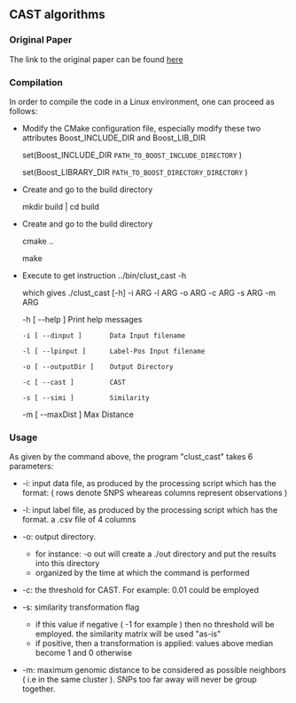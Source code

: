## CAST algorithms
### Original Paper

The link to the original paper can be found [here](http://citeseerx.ist.psu.edu/viewdoc/summary?doi=10.1.1.34.5341)


### Compilation

In order to compile the code in a Linux environment, one can proceed as follows:


* Modify the CMake configuration file, especially modify these two attributes Boost_INCLUDE_DIR and Boost_LIB_DIR

  set(Boost_INCLUDE_DIR `PATH_TO_BOOST_INCLUDE_DIRECTORY` )
  
  set(Boost_LIBRARY_DIR `PATH_TO_BOOST_DIRECTORY_DIRECTORY` )

* Create and go to the build directory
 
  mkdir build | cd build

* Create and go to the build directory

   cmake ..
   
   make
   
* Execute to get instruction
  ../bin/clust_cast -h

  which gives ./clust_cast [-h] -i ARG -l ARG -o ARG -c ARG -s ARG -m ARG 
  
   	-h [ --help ]       	Print help messages

	  -i [ --dinput ]     	Data Input filename
	  
 	  -l [ --lpinput ]    	Label-Pos Input filename
 	  
	  -o [ --outputDir ]  	Output Directory
	  
	  -c [ --cast ]       	CAST
	  
	  -s [ --simi ]       	Similarity
	  
  	-m [ --maxDist ]    	Max Distance

### Usage

As given by the command above, the program "clust_cast" takes  6 parameters:

* -i: input data file, as produced by the processing script which has the format: ( rows denote SNPS wheareas columns 
      represent observations )
* -l: input label file, as produced by the processing script which has the format. a .csv file of 4 columns
* -o: output directory. 

   * for instance: -o out will create a ./out directory and put the results into this directory
   * organized by the time at which the command is performed
   
* -c: the threshold for CAST. For example: 0.01 could be employed
* -s: similarity transformation flag
   * if this value if negative ( -1 for example ) then no threshold will be employed. the similarity matrix will be used "as-is"
   * if positive, then a transformation is applied: values above median become 1 and 0 otherwise
* -m: maximum genomic distance to be considered as possible neighbors ( i.e in the same cluster ). SNPs too far away will never
      be group together.
      
      
      
      
    
